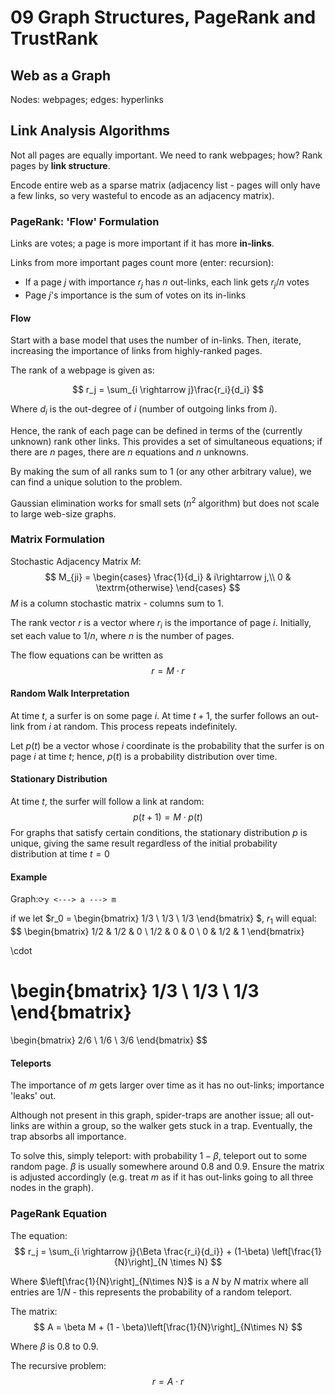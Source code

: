 # 09 Graph Structures, PageRank and TrustRank

## Web as a Graph

Nodes: webpages; edges: hyperlinks

## Link Analysis Algorithms

Not all pages are equally important. We need to rank webpages; how? Rank pages by **link structure**.

Encode entire web as a sparse matrix (adjacency list - pages will only have a few links, so very wasteful to encode as an adjacency matrix).

### PageRank: 'Flow' Formulation

Links are votes; a page is more important if it has more **in-links**.

Links from more important pages count more (enter: recursion):

- If a page $j$ with importance $r_j$ has $n$ out-links, each link gets $r_j/n$ votes
- Page $j$'s importance is the sum of votes on its in-links

#### Flow

Start with a base model that uses the number of in-links. Then, iterate, increasing the importance of links from highly-ranked pages.

The rank of a webpage is given as:

$$
r_j = \sum_{i \rightarrow j}\frac{r_i}{d_i}
$$

Where $d_i$ is the out-degree of $i$ (number of outgoing links from $i$).

Hence, the rank of each page can be defined in terms of the (currently unknown) rank other links. This provides a set of simultaneous equations; if there are $n$ pages, there are $n$ equations and $n$ unknowns.

By making the sum of all ranks sum to $1$ (or any other arbitrary value), we can find a unique solution to the problem.

Gaussian elimination works for small sets ($n^2$ algorithm) but does not scale to large web-size graphs.

### Matrix Formulation

Stochastic Adjacency Matrix $M$:
$$
M_{ji} = \begin{cases}
\frac{1}{d_i} & i\rightarrow j,\\
0 & \textrm{otherwise}
\end{cases}
$$
$M$ is a column stochastic matrix - columns sum to 1.

The rank vector $r$ is a vector where $r_i$ is the importance of page $i$. Initially, set each value to $1/n$, where $n$ is the number of pages.

The flow equations can be written as
$$
r = M \cdot r
$$

#### Random Walk Interpretation

At time $t$, a surfer is on some page $i$. At time $t+1$, the surfer follows an out-link from $i$ at random. This process repeats indefinitely.

Let $p(t)$ be a vector whose $i$ coordinate is the probability that the surfer is on page $i$ at time $t$; hence, $p(t)$ is a probability distribution over time.

#### Stationary Distribution

At time $t$, the surfer will follow a link at random:
$$
p(t + 1) = M \cdot p(t)
$$
For graphs that satisfy certain conditions, the stationary distribution $p$ is unique, giving the same result regardless of the initial probability distribution at time $t=0$

#### Example

Graph:`⟳y <---> a ---> m`

if we let $r_0 = \begin{bmatrix} 1/3 \\ 1/3 \\ 1/3 \end{bmatrix} $, $r_1$ will equal:
$$
\begin{bmatrix}
1/2 & 1/2 & 0 \\
1/2 & 0   & 0 \\
0   & 1/2 & 1
\end{bmatrix}

\cdot

\begin{bmatrix}
1/3 \\
1/3 \\
1/3
\end{bmatrix}
=
\begin{bmatrix}
2/6 \\
1/6 \\
3/6
\end{bmatrix}
$$

#### Teleports

The importance of $m$ gets larger over time as it has no out-links; importance 'leaks' out.

Although not present in this graph, spider-traps are another issue; all out-links are within a group, so the walker gets stuck in a trap. Eventually, the trap absorbs all importance.

To solve this, simply teleport: with probability $1 - \beta$, teleport out to some random page. $\beta$ is usually somewhere around 0.8 and 0.9. Ensure the matrix is adjusted accordingly (e.g. treat $m$ as if it has out-links going to all three nodes in the graph).

### PageRank Equation

The equation:
$$
r_j = \sum_{i \rightarrow j}{\Beta \frac{r_i}{d_i}} + (1-\beta) \left[\frac{1}{N}\right]_{N \times N}
$$

Where $\left[\frac{1}{N}\right]_{N\times N}$ is a $N$ by $N$ matrix where all entries are $1/N$ - this represents the probability of a random teleport.

The matrix:
$$
A = \beta M + (1 - \beta)\left[\frac{1}{N}\right]_{N\times N}
$$

Where $\beta$ is $0.8$ to $0.9$.

The recursive problem:
$$
r = A \cdot r
$$
